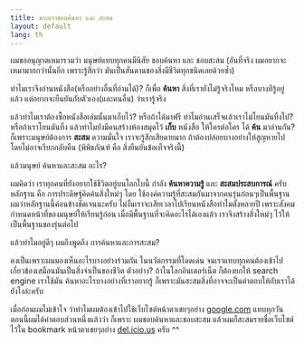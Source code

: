 ```yaml
---
title: พวกเราชอบ​ค้นหา และ สะสม
layout: default
lang: th
---
```


<p>ผมขออนุญาตเหมารวมว่า มนุษย์แทบทุกคนมีนิสัย ชอบค้นหา และ ชอบสะสม (อันที่จริง ผมอยากจะเหมามากกว่านั้นอีก เพราะรู้สึกว่า มันเป็นสันดานของสิ่งมีชีวิตทุกชนิดเลยด้วยซ้ำ)</p>
<p>ทำไมเราจึงอ่านหนังสือ(หรืออย่างอื่นที่อ่านได้)? ก็เพื่อ <strong>ค้นหา</strong> สิ่งที่เรายังไม่รู้จริงไหม หรือบางทีรู้อยู่แล้ว แต่อยากจะยืนยันกับตัวเอง​(และคนอื่น) ว่าเรารู้จริง</p>
<p>แล้วทำไมเราต้องซื้อหนังสือเล่มนั้นมาเก็บไว้? หรือถ้าได้มาฟรี ทำไมอ่านเสร็จแล้วเราไม่โยนมันทิ้งไป? หรือถ้าเราโยนมันทิ้ง แล้วทำไมยังมีคนสร้างห้องสมุดไว้ <strong>เก็บ</strong> หนังสือ ให้ใครต่อใคร ได้ <strong>ค้น</strong> มาอ่านกัน? ก็เพราะมนุษย์ต้องการ <strong>สะสม</strong> ความมั่นใจ เราจะรู้สึกเสียดายมาก ถ้าต้องปล่อยบางอย่างให้สูญหายไป โดยไม่อาจเรียกกลับคืน (พิพิธภัณฑ์ คือ สิ่งยืนยันข้อเท็จจริงนี้)</p>
<p>แล้วมนุษย์ ค้นหาและสะสม อะไร?</p>
<p>ผมคิดว่า เราทุกคนที่ยังอยากใช้ชีวิตอยู่บนโลกใบนี้ กำลัง <strong>ค้นหาความรู้</strong> และ <strong>สะสมประสบการณ์</strong> ครับ หลักฐาน คือ การประดิษฐ์คิดค้นสิ่งใหม่ๆ โดย ใช้องค์ความรู้ที่สะสมกันมาจากคนรุ่นก่อนๆเป็นพื้นฐาน ผมว่าหลักฐานนี้ค่อนข้างชัดเจนนะครับ ไม่งั้นเราจะเสียเวลาไปเรียนหนังสือทำไมตั้งหลายปี เพราะสังคมกำหนดหน้าที่ของมนุษย์ให้เรียนรู้ก่อน เมื่อมีพื้นฐานที่จะคิดอะไรได้เองแล้ว เราจึงสร้างสิ่งใหม่ๆ ไว้ให้เป็นพื้นฐานของรุ่นต่อไป</p>
<p>แล้วทำไมอยู่ดีๆ ผมถึงพูดถึง การค้นหาและการสะสม?</p>
<p>คงเป็นเพราะผมมองเห็นอะไรบางอย่างร่วมกัน ในนวัตกรรมที่โดดเด่น จนเราแทบทุกคนต้องเข้าไปเกี่ยวข้องเสมือนมันเป็นสิ่งจำเป็นของชีวิต ตัวอย่าง? ถ้าในโลกอินเตอร์เน็ต ก็ต้องยกให้ search engine เราใช้มัน ค้นหาอะไรบางอย่างที่เราอยากรู้ ก็เพราะมันสะสมสิ่งที่อาจจะเป็นคำตอบให้กับเราได้ ยังไงล่ะครับ</p>
<p>เมื่อก่อนผมไม่เข้าใจ ว่าทำไมผมต้องเข้าไปใช้เว็บไซต์หน้าตาเชยๆอย่าง <a href="http://google.com">google.com</a> แทบทุกวัน ตอนนี้ผมได้คำตอบส่วนหนึ่งแล้วว่า ก็เพราะ ผมชอบค้นหาและชอบสะสม แล้วผมก็สะสมรายชื่อเว็บไซต์ไว้ใน bookmark หน้าตาเชยๆอย่าง <a href="http://del.icio.us">del.icio.us</a> ครับ ^^</p>
